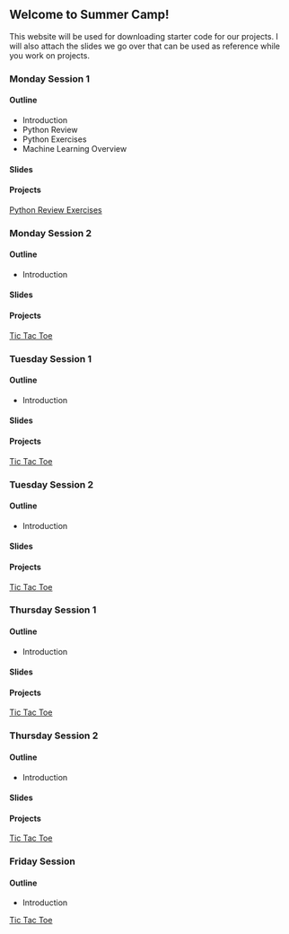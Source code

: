 ## Welcome to Summer Camp!

This website will be used for downloading starter code for our projects. I will also attach the slides we go over that can be used as reference while you work on projects.

### Monday Session 1

#### Outline
- Introduction
- Python Review
- Python Exercises
- Machine Learning Overview

#### Slides


#### Projects

[Python Review Exercises](starter-code/PythonReviewExercises.pdf)

### Monday Session 2

#### Outline
- Introduction

#### Slides


#### Projects
[Tic Tac Toe](starter-code/tictactoe.py)

### Tuesday Session 1

#### Outline
- Introduction

#### Slides


#### Projects
[Tic Tac Toe](starter-code/tictactoe.py)

### Tuesday Session 2

#### Outline
- Introduction

#### Slides


#### Projects
[Tic Tac Toe](starter-code/tictactoe.py)

### Thursday Session 1

#### Outline
- Introduction

#### Slides


#### Projects
[Tic Tac Toe](starter-code/tictactoe.py)

### Thursday Session 2

#### Outline
- Introduction

#### Slides


#### Projects
[Tic Tac Toe](starter-code/tictactoe.py)

### Friday Session

#### Outline
- Introduction

[Tic Tac Toe](starter-code/tictactoe.py)

<!-- Markdown is a lightweight and easy-to-use syntax for styling your writing. It includes conventions for

```markdown
Syntax highlighted code block

# Header 1
## Header 2
### Header 3

- Bulleted
- List

1. Numbered
2. List

**Bold** and _Italic_ and `Code` text

[Link](url) and ![Image](src)
```

For more details see [Basic writing and formatting syntax](https://docs.github.com/en/github/writing-on-github/getting-started-with-writing-and-formatting-on-github/basic-writing-and-formatting-syntax).

### Jekyll Themes

Your Pages site will use the layout and styles from the Jekyll theme you have selected in your [repository settings](https://github.com/KU-CS-Camp/KU-CS-Camp.github.io/settings/pages). The name of this theme is saved in the Jekyll `_config.yml` configuration file.

### Support or Contact

Having trouble with Pages? Check out our [documentation](https://docs.github.com/categories/github-pages-basics/) or [contact support](https://support.github.com/contact) and we’ll help you sort it out.
 -->
